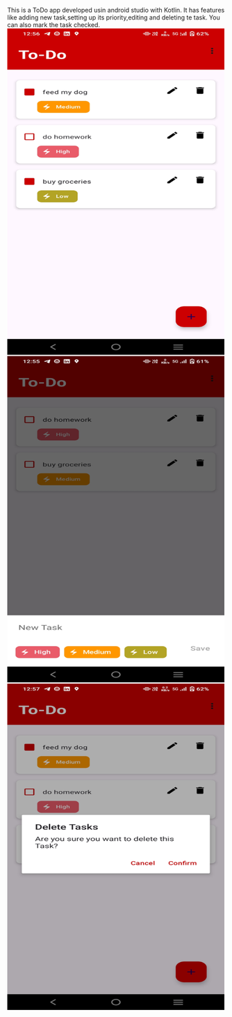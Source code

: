 This is a ToDo app developed usin android studio with Kotlin.
It has features like adding new task,setting up its priority,editing and deleting te task.
You can also mark the task checked.
<br>
<img src="assets/images/final.jpg" alt="App Screenshot" width="500" height="750">
<br>
<img src="assets/images/new_task.jpg" alt="App Screenshot" width="500" height="750">
<br>
<img src="assets/images/delete_task.jpg" alt="App Screenshot" width="500" height="750">


